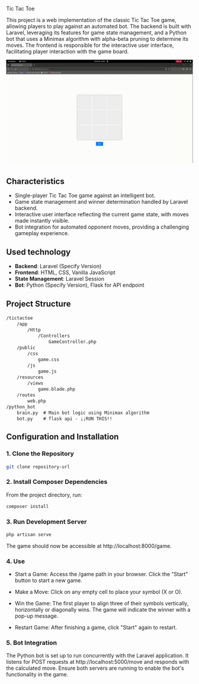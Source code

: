  Tic Tac Toe

This project is a web implementation of the classic Tic Tac Toe game, allowing players to play against an automated bot. The backend is built with Laravel, leveraging its features for game state management, and a Python bot that uses a Minimax algorithm with alpha-beta pruning to determine its moves. The frontend is responsible for the interactive user interface, facilitating player interaction with the game board.

![Example](o.gif)



## Characteristics

- Single-player Tic Tac Toe game against an intelligent bot.
- Game state management and winner determination handled by Laravel backend.
- Interactive user interface reflecting the current game state, with moves made instantly visible.
- Bot integration for automated opponent moves, providing a challenging gameplay experience.

## Used technology

- **Backend**: Laravel (Specify Version)
- **Frontend**: HTML, CSS, Vanilla JavaScript
- **State Management**: Laravel Session
- **Bot**: Python (Specify Version), Flask for API endpoint

## Project Structure

```plaintext
/tictactoe
    /app
        /Http
            /Controllers
                GameController.php
    /public
        /css
            game.css
        /js
            game.js
    /resources
        /views
            game.blade.php
    /routes
        web.php
/python_bot
    brain.py  # Main bot logic using Minimax algorithm
    bot.py    # flask api - ¡¡RUN THIS!!
```

## Configuration and Installation

### 1. **Clone the Repository**

```bash
git clone repository-url
```

### 2. **Install Composer Dependencies**

From the project directory, run:


```bash
composer install
```

### 3. **Run Development Server**

```bash
php artisan serve
```

The game should now be accessible at http://localhost:8000/game.


### 4. **Use**

- Start a Game: Access the /game path in your browser. Click the "Start" button to start a new game.

- Make a Move: Click on any empty cell to place your symbol (X or O).

- Win the Game: The first player to align three of their symbols vertically, horizontally or diagonally wins. The game will indicate the winner with a pop-up message.

- Restart Game: After finishing a game, click "Start" again to restart.



### 5. **Bot Integration**

The Python bot is set up to run concurrently with the Laravel application. It listens for POST requests at http://localhost:5000/move and responds with the calculated move. Ensure both servers are running to enable the bot's functionality in the game.